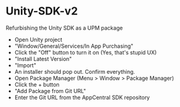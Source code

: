 # Unity-SDK-v2
Refurbishing the Unity SDK as a UPM package


- Open Unity project
- "Window/General/Services/In App Purchasing"
- Click the "Off" button to turn it on (Yes, that's stupid UX)
- "Install Latest Version"
- "Import"
- An installer should pop out. Confirm everything.
- Open Package Manager (Menu > Window > Package Manager)
- Click the + button
- "Add Package from Git URL"
- Enter the Git URL from the AppCentral SDK repository
